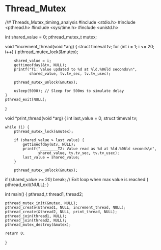 # Thread_Mutex
//# Threads_Mutex_timimg_analysis
#include <stdio.h>
#include <pthread.h>
#include <sys/time.h>
#include <unistd.h>

int shared_value = 0;
pthread_mutex_t mutex;

void *increment_thread(void *arg) {
    struct timeval tv;
    for (int i = 1; i <= 20; i++) {
        pthread_mutex_lock(&mutex);

        shared_value = i;
        gettimeofday(&tv, NULL);
        printf("T1: Value updated to %d at %ld.%06ld seconds\n",
               shared_value, tv.tv_sec, tv.tv_usec);

        pthread_mutex_unlock(&mutex);

        usleep(5000); // Sleep for 500ms to simulate delay
    }
    pthread_exit(NULL);
}

void *print_thread(void *arg) {
    int last_value = 0;
    struct timeval tv;

    while (1) {
        pthread_mutex_lock(&mutex);

        if (shared_value > last_value) {
            gettimeofday(&tv, NULL);
            printf("________T2: Value read as %d at %ld.%06ld seconds\n",
                   shared_value, tv.tv_sec, tv.tv_usec);
            last_value = shared_value;
        }

        pthread_mutex_unlock(&mutex);
 if (shared_value >= 20) break; // Exit loop when max value is reached
    }
    pthread_exit(NULL);
}

int main() {
    pthread_t thread1, thread2;

    pthread_mutex_init(&mutex, NULL);
    pthread_create(&thread1, NULL, increment_thread, NULL);
    pthread_create(&thread2, NULL, print_thread, NULL);
    pthread_join(thread1, NULL);
    pthread_join(thread2, NULL);
    pthread_mutex_destroy(&mutex);

    return 0;
}
